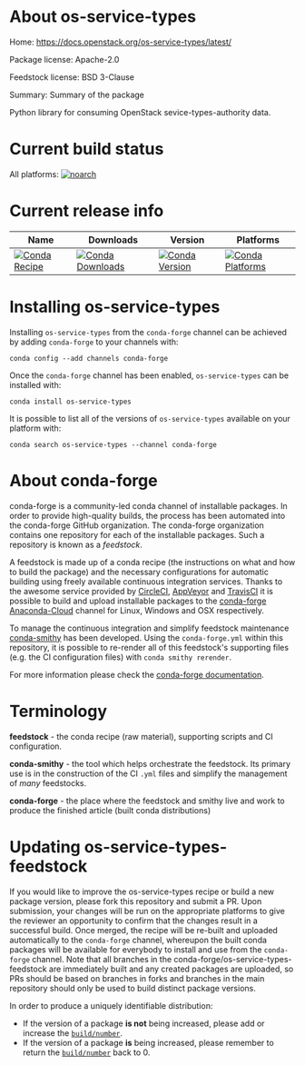 About os-service-types
======================

Home: https://docs.openstack.org/os-service-types/latest/

Package license: Apache-2.0

Feedstock license: BSD 3-Clause

Summary: Summary of the package

Python library for consuming OpenStack sevice-types-authority data.

Current build status
====================

All platforms:
[![noarch](https://img.shields.io/circleci/project/github/conda-forge/os-service-types-feedstock/master.svg?label=noarch)](https://circleci.com/gh/conda-forge/os-service-types-feedstock)

Current release info
====================

| Name | Downloads | Version | Platforms |
| --- | --- | --- | --- |
| [![Conda Recipe](https://img.shields.io/badge/recipe-os--service--types-green.svg)](https://anaconda.org/conda-forge/os-service-types) | [![Conda Downloads](https://img.shields.io/conda/dn/conda-forge/os-service-types.svg)](https://anaconda.org/conda-forge/os-service-types) | [![Conda Version](https://img.shields.io/conda/vn/conda-forge/os-service-types.svg)](https://anaconda.org/conda-forge/os-service-types) | [![Conda Platforms](https://img.shields.io/conda/pn/conda-forge/os-service-types.svg)](https://anaconda.org/conda-forge/os-service-types) |

Installing os-service-types
===========================

Installing `os-service-types` from the `conda-forge` channel can be achieved by adding `conda-forge` to your channels with:

```
conda config --add channels conda-forge
```

Once the `conda-forge` channel has been enabled, `os-service-types` can be installed with:

```
conda install os-service-types
```

It is possible to list all of the versions of `os-service-types` available on your platform with:

```
conda search os-service-types --channel conda-forge
```


About conda-forge
=================

conda-forge is a community-led conda channel of installable packages.
In order to provide high-quality builds, the process has been automated into the
conda-forge GitHub organization. The conda-forge organization contains one repository
for each of the installable packages. Such a repository is known as a *feedstock*.

A feedstock is made up of a conda recipe (the instructions on what and how to build
the package) and the necessary configurations for automatic building using freely
available continuous integration services. Thanks to the awesome service provided by
[CircleCI](https://circleci.com/), [AppVeyor](http://www.appveyor.com/)
and [TravisCI](https://travis-ci.org/) it is possible to build and upload installable
packages to the [conda-forge](https://anaconda.org/conda-forge)
[Anaconda-Cloud](http://docs.anaconda.org/) channel for Linux, Windows and OSX respectively.

To manage the continuous integration and simplify feedstock maintenance
[conda-smithy](http://github.com/conda-forge/conda-smithy) has been developed.
Using the ``conda-forge.yml`` within this repository, it is possible to re-render all of
this feedstock's supporting files (e.g. the CI configuration files) with ``conda smithy rerender``.

For more information please check the [conda-forge documentation](https://conda-forge.org/docs/).

Terminology
===========

**feedstock** - the conda recipe (raw material), supporting scripts and CI configuration.

**conda-smithy** - the tool which helps orchestrate the feedstock.
                   Its primary use is in the construction of the CI ``.yml`` files
                   and simplify the management of *many* feedstocks.

**conda-forge** - the place where the feedstock and smithy live and work to
                  produce the finished article (built conda distributions)


Updating os-service-types-feedstock
===================================

If you would like to improve the os-service-types recipe or build a new
package version, please fork this repository and submit a PR. Upon submission,
your changes will be run on the appropriate platforms to give the reviewer an
opportunity to confirm that the changes result in a successful build. Once
merged, the recipe will be re-built and uploaded automatically to the
`conda-forge` channel, whereupon the built conda packages will be available for
everybody to install and use from the `conda-forge` channel.
Note that all branches in the conda-forge/os-service-types-feedstock are
immediately built and any created packages are uploaded, so PRs should be based
on branches in forks and branches in the main repository should only be used to
build distinct package versions.

In order to produce a uniquely identifiable distribution:
 * If the version of a package **is not** being increased, please add or increase
   the [``build/number``](http://conda.pydata.org/docs/building/meta-yaml.html#build-number-and-string).
 * If the version of a package **is** being increased, please remember to return
   the [``build/number``](http://conda.pydata.org/docs/building/meta-yaml.html#build-number-and-string)
   back to 0.
